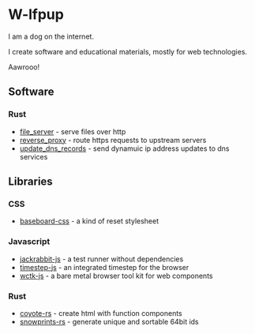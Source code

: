 # W-lfpup

I am a dog on the internet.

I create software and educational materials, mostly for web technologies.

Aawrooo!

## Software

### Rust

- [file_server](https://github.com/w-lfpup/file_server) - serve files over http
- [reverse_proxy](https://github.com/w-lfpup/reverse_proxy) - route https requests to upstream servers
- [update_dns_records](https://github.com/w-lfpup/update_dns_records) - send dynamuic ip address updates to dns services

## Libraries

### CSS

- [baseboard-css](https://github.com/w-lfpup/baseboard-css) - a kind of reset stylesheet

### Javascript

- [jackrabbit-js](https://github.com/w-lfpup/jackrabbit-js) - a test runner without dependencies
- [timestep-js](https://github.com/w-lfpup/timestep-js) - an integrated timestep for the browser
- [wctk-js](https://github.com/w-lfpup/wctk-js) - a bare metal browser tool kit for web components

### Rust

- [coyote-rs](https://github.com/w-lfpup/coyote-rs) - create html with function components
- [snowprints-rs](https://github.com/w-lfpup/snowprints-rs) - generate unique and sortable 64bit ids


